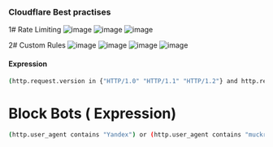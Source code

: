 ### Cloudflare Best practises 

1# Rate Limiting 
![image](https://github.com/securewithsam/Cloud/assets/85324643/587f2184-e59f-4e58-832f-3c025cfa959a)
![image](https://github.com/securewithsam/Cloud/assets/85324643/fc24fd7b-3104-48a9-9ff1-f11ff2ae816a)
![image](https://github.com/securewithsam/Cloud/assets/85324643/156a0842-480e-4e12-be65-7d4a7ea12869)




2# Custom Rules
![image](https://github.com/securewithsam/Cloud/assets/85324643/bf01a910-c605-44cb-9a58-c65e3f5bcfed)
![image](https://github.com/securewithsam/Cloud/assets/85324643/96d1ac72-5616-4b76-b60e-037b733f2d3f)
![image](https://github.com/securewithsam/Cloud/assets/85324643/63569b67-4d53-4d50-b3d1-295bcaa52128)
![image](https://github.com/securewithsam/Cloud/assets/85324643/82dac27e-dcf0-4166-bb50-550758b0fedc)

#### Expression
```sh
(http.request.version in {"HTTP/1.0" "HTTP/1.1" "HTTP/1.2"} and http.request.uri eq "/contact/" and not http.user_agent contains "Googlebot" and not http.user_agent contains "Bingbot" and not http.user_agent contains "DuckDuckBot" and not http.user_agent contains "facebot" and not http.user_agent contains "Slurp" and not http.user_agent contains "Alexa")
```


# Block Bots ( Expression) 
```sh
(http.user_agent contains "Yandex") or (http.user_agent contains "muckrack") or (http.user_agent contains "Qwantify") or (http.user_agent contains "Sogou") or (http.user_agent contains "BUbiNG") or (http.user_agent contains "CFNetwork") or (http.user_agent contains "Scrapy") or (http.user_agent contains "SemrushBot") or (http.user_agent contains "AhrefsBot") or (http.user_agent contains "Baiduspider") or (http.user_agent contains "python-requests") or (http.user_agent contains "crawl" and cf.client.bot) or (http.user_agent contains "bot" and not http.user_agent contains "bingbot" and not http.user_agent contains "Google" and not http.user_agent contains "Twitter" and cf.client.bot) or (http.user_agent contains "Spider" and cf.client.bot and http.user_agent contains "ninja" and http.user_agent contains "attackbot" and http.user_agent contains "backdorbot")
```
